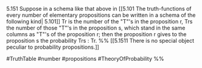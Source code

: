 5.151 Suppose in a schema like that above in [[5.101 The truth-functions of every number of elementary propositions can be written in a schema of the following kind| 5.101]]
Tr is the number of the "T"'s in the proposition r, Trs the number of those "T"'s in the proposition s, which stand in the same columns as "T"'s of the proposition r; then the proposition r gives to the proposition s the probability Trs : Tr.
%%
[[5.1511 There is no special object peculiar to probability propositions.]]

#TruthTable #number #propositions #TheoryOfProbability %%